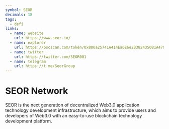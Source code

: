 ```yaml
---
symbol: SEOR
decimals: 18
tags:
  - defi
links:
  - name: website
    url: https://www.seor.io/
  - name: explorer
    url: https://bscscan.com/token/0x800a25741A414Ea6E6e2B382435081A479A8Cc3c
  - name: twitter
    url: https://twitter.com/SEOR001
  - name: telegram
    url: https://t.me/SeorGroup
---
```


# SEOR Network

SEOR is the next generation of decentralized Web3.0 application technology development infrastructure, which aims to provide users and developers of Web3.0 with an easy-to-use blockchain technology development platform.
